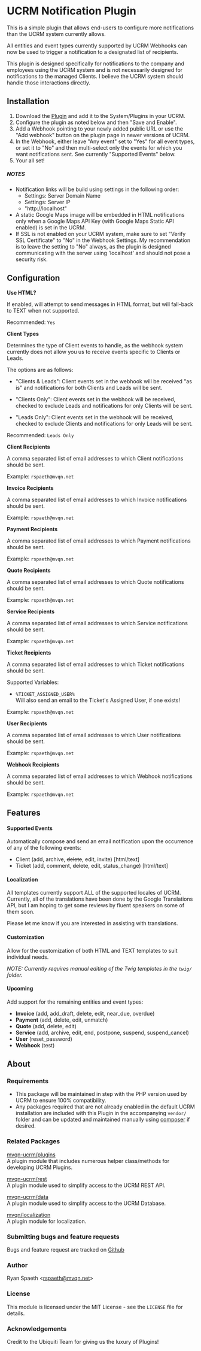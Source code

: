 # UCRM Notification Plugin

This is a simple plugin that allows end-users to configure more notifications than the UCRM system currently allows.

All entities and event types currently supported by UCRM Webhooks can now be used to trigger a notification to a 
designated list of recipients.

This plugin is designed specifically for notifications to the company and employees using the UCRM system and is not 
necessarily designed for notifications to the managed Clients.  I believe the UCRM system should handle those 
interactions directly.

## Installation

1. Download the [Plugin](https://github.com/mvqn/ucrm-plugins/raw/master/plugins/notifications/notifications.zip) and 
add it to the System/Plugins in your UCRM.
2. Configure the plugin as noted below and then "Save and Enable".
3. Add a Webhook pointing to your newly added public URL or use the "Add webhook" button on the plugin page in newer 
versions of UCRM.
4. In the Webhook, either leave "Any event" set to "Yes" for all event types, or set it to "No" and then multi-select 
only the events for which you want notifications sent.  See currently "Supported Events" below.
5. Your all set!

##### NOTES
- Notification links will be build using settings in the following order:
    - Settings: Server Domain Name
    - Settings: Server IP
    - "http://localhost"
- A static Google Maps image will be embedded in HTML notifications only when a Google Maps API Key (with Google 
Maps Static API enabled) is set in the UCRM.
- If SSL is not enabled on your UCRM system, make sure to set "Verify SSL Certificate" to "No" in the Webhook 
Settings.  My recommendation is to leave the setting to "No" always, as the plugin is designed communicating with the
 server using 'localhost' and should not pose a security risk. 

## Configuration

**Use HTML?**

If enabled, will attempt to send messages in HTML format, but will fall-back to TEXT when not supported.

Recommended: `Yes`

**Client Types**

Determines the type of Client events to handle, as the webhook system currently does not allow you us to receive 
events specific to Clients or Leads.

The options are as follows:

- "Clients & Leads": Client events set in the webhook will be received "as is" and notifications for both 
Clients and Leads will be sent.

- "Clients Only": Client events set in the webhook will be received, checked to exclude Leads and 
notifications for only Clients will be sent.

- "Leads Only": Client events set in the webhook will be received, checked to exclude Clients and 
notifications for only Leads will be sent.

Recommended: `Leads Only`

**Client Recipients**

A comma separated list of email addresses to which Client notifications should be sent.

Example: `rspaeth@mvqn.net`

**Invoice Recipients**

A comma separated list of email addresses to which Invoice notifications should be sent.

Example: `rspaeth@mvqn.net`

**Payment Recipients**

A comma separated list of email addresses to which Payment notifications should be sent.

Example: `rspaeth@mvqn.net`

**Quote Recipients**

A comma separated list of email addresses to which Quote notifications should be sent.

Example: `rspaeth@mvqn.net`

**Service Recipients**

A comma separated list of email addresses to which Service notifications should be sent.

Example: `rspaeth@mvqn.net`

**Ticket Recipients**

A comma separated list of email addresses to which Ticket notifications should be sent.

Supported Variables:
- `%TICKET_ASSIGNED_USER%`\
Will also send an email to the Ticket's Assigned User, if one exists!

Example: `rspaeth@mvqn.net`

**User Recipients**

A comma separated list of email addresses to which User notifications should be sent.

Example: `rspaeth@mvqn.net`

**Webhook Recipients**

A comma separated list of email addresses to which Webhook notifications should be sent.

Example: `rspaeth@mvqn.net`

## Features

#### Supported Events
Automatically compose and send an email notification upon the occurrence of any of the following events:
- Client (add, archive, ~~delete~~, edit, invite) [html/text]
- Ticket (add, comment, ~~delete~~, edit, status_change) [html/text]

#### Localization
All templates currently support ALL of the supported locales of UCRM. Currently, all of the translations have been 
done by the Google Translations API, but I am hoping to get some reviews by fluent speakers on some of them soon.

Please let me know if you are interested in assisting with translations. 

#### Customization
Allow for the customization of both HTML and TEXT templates to suit individual needs.

*NOTE: Currently requires manual editing of the Twig templates in the `twig/` folder.*

#### Upcoming
Add support for the remaining entities and event types:
- **Invoice** (add, add_draft, delete, edit, near_due, overdue)
- **Payment** (add, delete, edit, unmatch)
- **Quote** (add, delete, edit)
- **Service** (add, archive, edit, end, postpone, suspend, suspend_cancel)
- **User** (reset_password)
- **Webhook** (test)

## About

### Requirements
- This package will be maintained in step with the PHP version used by UCRM to ensure 100% compatibility.
- Any packages required that are not already enabled in the default UCRM installation are included with this Plugin 
in the accompanying `vendor/` folder and can be updated and maintained manually using
[composer](https://getcomposer.org/) if desired.

### Related Packages
[mvqn-ucrm/plugins](https://github.com/mvqn-ucrm/plugins)\
A plugin module that includes numerous helper class/methods for developing UCRM Plugins.

[mvqn-ucrm/rest](https://github.com/mvqn-ucrm/rest)\
A plugin module used to simplify access to the UCRM REST API.

[mvqn-ucrm/data](https://github.com/mvqn-ucrm/data)\
A plugin module used to simplify access to the UCRM Database.

[mvqn/localization](https://github.com/mvqn/localization)\
A plugin module for localization.

### Submitting bugs and feature requests
Bugs and feature request are tracked on [Github](https://github.com/mvqn/ucrm-plugins/issues)

### Author
Ryan Spaeth <[rspaeth@mvqn.net](mailto:rspaeth@mvqn.net)>

### License
This module is licensed under the MIT License - see the `LICENSE` file for details.

### Acknowledgements
Credit to the Ubiquiti Team for giving us the luxury of Plugins!